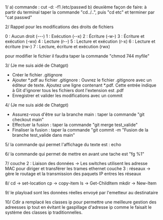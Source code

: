 1/ a) commande : cut -d: -f1 /etc/passwd
   b) deuxième façon de faire: à partir du terminal taper la
 commande "cd../..", puis "cd etc" et terminer par "cat passwd"

2/ Rappel pour les modifications des droits de fichiers

 0 : Aucun droit (---)
 1 : Exécution (--x)
 2 : Écriture (-w-)
 3 : Écriture et exécution (-wx)
 4 : Lecture (r--)
 5 : Lecture et exécution (r-x)
 6 : Lecture et écriture (rw-)
 7 : Lecture, écriture et exécution (rwx)

pour modifier le fichier il faudra taper la commande
 "chmod 744 myfile"

3/ (Je me suis aidé de Chatgpt)
- Créer le fichier .gitignore  
- Ajouter *.pdf au fichier .gitignore :
Ouvrez le fichier .gitignore avec un éditeur de texte.
Ajoutez une ligne contenant *.pdf. Cette entrée indique
à Git d'ignorer tous les fichiers dont l'extension est .pdf
- Enregistrer et valider les modifications avec un commit

4/ (Je me suis aidé de Chatgpt)
- Assurez-vous d'être sur la branche main : taper la commande "git checkout main"
- Effectuer la fusion : taper la commande "git merge test_valide"
- Finaliser la fusion : taper la commande
 "git commit -m "Fusion de la branche test_valide dans main"


5/ la commande qui permet l'affichage du texte est : echo 

6/ la commande qui permet de mettre en avant une tache est "fg %1"

7/
couche 2 : Liaison des données -> Les switches utilisent les adresse MAC
pour diriger et transférer les trames ethernet
couche 3 : réseaux -> gère le routage et la transmission des paquets IP
entres les réseaux

8/ cd -> set-location
   cp -> copy-item
   ls -> Get-ChildItem
   mkdir -> New-Item

9/ le playload sont les données réelles envoyé par l'emetteur au destinataire

10/ Cdir a remplacé les classes ip pour permettre une meilleure gestion des
adreesses ip tout en évitant le gaspillage d'adresse ip comme le faisait le
système des classes ip traditionnelles.
